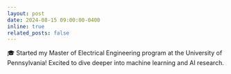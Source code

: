 ```yaml
---
layout: post
date: 2024-08-15 09:00:00-0400
inline: true
related_posts: false
---
```


🎓 Started my Master of Electrical Engineering program at the University of Pennsylvania! Excited to dive deeper into machine learning and AI research.

